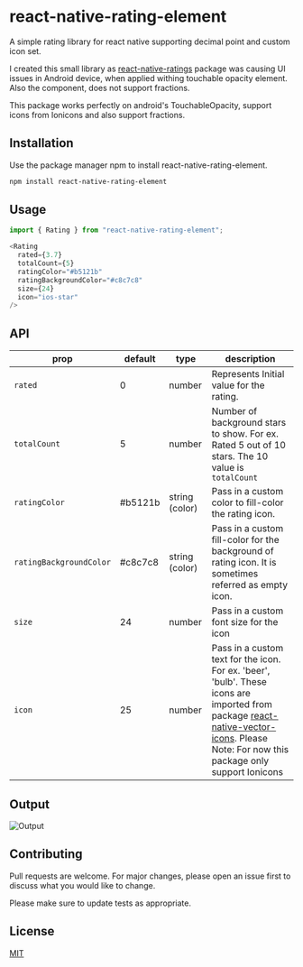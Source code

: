 # react-native-rating-element

A simple rating library for react native supporting decimal point and custom icon set.

I created this small library as [react-native-ratings](https://github.com/Monte9/react-native-ratings) package was causing UI issues in Android device, when applied withing touchable opacity element.
Also the <AirbnbRating /> component, does not support fractions.

This package works perfectly on android's TouchableOpacity, support icons from Ionicons and also support fractions.

## Installation

Use the package manager npm to install react-native-rating-element.

```bash
npm install react-native-rating-element
```

## Usage

```javascript
import { Rating } from "react-native-rating-element";

<Rating
  rated={3.7}
  totalCount={5}
  ratingColor="#b5121b"
  ratingBackgroundColor="#c8c7c8"
  size={24}
  icon="ios-star"
/>
```

## API

| prop | default | type | description |
| ---- | ---- | ----| ---- |
| `rated` | 0 | number | Represents Initial value for the rating. |
| `totalCount` | 5 | number | Number of background stars to show. For ex. Rated 5 out of 10 stars. The 10 value is `totalCount` |
| `ratingColor` | #b5121b | string (color) | Pass in a custom color to fill-color the rating icon. |
| `ratingBackgroundColor`| #c8c7c8 | string (color) | Pass in a custom fill-color for the background of rating icon. It is sometimes referred as empty icon. |
| `size` | 24 | number | Pass in a custom font size for the icon |
| `icon` | 25 | number | Pass in a custom text for the icon. For ex. 'beer', 'bulb'. These icons are imported from package [react-native-vector-icons](https://oblador.github.io/react-native-vector-icons/). Please Note: For now this package only support Ionicons |

## Output
![Output](https://i.ibb.co/R7f680V/output.png)

## Contributing

Pull requests are welcome. For major changes, please open an issue first to discuss what you would like to change.

Please make sure to update tests as appropriate.

## License

[MIT](https://choosealicense.com/licenses/mit/)
